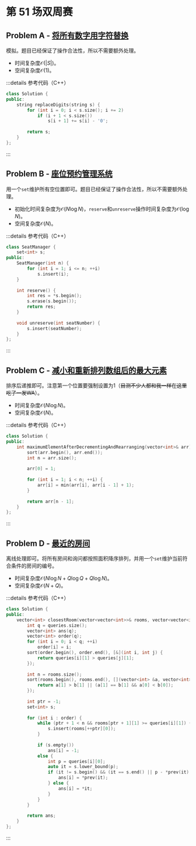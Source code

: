 # 第 51 场双周赛

## Problem A - [将所有数字用字符替换](https://leetcode.cn/problems/replace-all-digits-with-characters/)

模拟。题目已经保证了操作合法性，所以不需要额外处理。

- 时间复杂度$\mathcal{O}(|S|)$。
- 空间复杂度$\mathcal{O}(1)$。

:::details 参考代码（C++）

```cpp
class Solution {
public:
    string replaceDigits(string s) {
        for (int i = 0; i < s.size(); i += 2)
            if (i + 1 < s.size())
                s[i + 1] += s[i] - '0';
        
        return s;
    }
};
```

:::

## Problem B - [座位预约管理系统](https://leetcode.cn/problems/seat-reservation-manager/)

用一个`set`维护所有空位置即可。题目已经保证了操作合法性，所以不需要额外处理。

- 初始化时间复杂度为$\mathcal{O}(N\log N)$，`reserve`和`unreserve`操作时间复杂度为$\mathcal{O}(\log N)$。
- 空间复杂度$\mathcal{O}(N)$。

:::details 参考代码（C++）

```cpp
class SeatManager {
    set<int> s;
public:
    SeatManager(int n) {
        for (int i = 1; i <= n; ++i)
            s.insert(i);
    }
    
    int reserve() {
        int res = *s.begin();
        s.erase(s.begin());
        return res;
    }
    
    void unreserve(int seatNumber) {
        s.insert(seatNumber);
    }
};
```

:::

## Problem C - [减小和重新排列数组后的最大元素](https://leetcode.cn/problems/maximum-element-after-decreasing-and-rearranging/)

排序后递推即可。注意第一个位置要强制设置为$1$（~~目测不少人都和我一样在这里吃了一发WA~~）。

- 时间复杂度$\mathcal{O}(N\log N)$。
- 空间复杂度$\mathcal{O}(N)$。

:::details 参考代码（C++）

```cpp
class Solution {
public:
    int maximumElementAfterDecrementingAndRearranging(vector<int>& arr) {
        sort(arr.begin(), arr.end());
        int n = arr.size();
        
        arr[0] = 1;
        
        for (int i = 1; i < n; ++i) {
            arr[i] = min(arr[i], arr[i - 1] + 1);
        }
        
        return arr[n - 1];
    }
};
```

:::

## Problem D - [最近的房间](https://leetcode.cn/problems/closest-room/)

离线处理即可。将所有房间和询问都按照面积降序排列，并用一个`set`维护当前符合条件的房间的编号。

- 时间复杂度$\mathcal{O}(N\log N+Q\log Q+Q\log N)$。
- 空间复杂度$\mathcal{O}(N+Q)$。

:::details 参考代码（C++）

```cpp
class Solution {
public:
    vector<int> closestRoom(vector<vector<int>>& rooms, vector<vector<int>>& queries) {
        int q = queries.size();
        vector<int> ans(q);
        vector<int> order(q);
        for (int i = 0; i < q; ++i)
            order[i] = i;
        sort(order.begin(), order.end(), [&](int i, int j) {
            return queries[i][1] > queries[j][1]; 
        });
        
        int n = rooms.size();
        sort(rooms.begin(), rooms.end(), [](vector<int> &a, vector<int> &b){
            return a[1] > b[1] || (a[1] == b[1] && a[0] < b[0]);
        });
        
        int ptr = -1;
        set<int> s;
        
        for (int i : order) {
            while (ptr + 1 < n && rooms[ptr + 1][1] >= queries[i][1]) {
                s.insert(rooms[++ptr][0]);
            }
            
            if (s.empty())
                ans[i] = -1;
            else {
                int p = queries[i][0];
                auto it = s.lower_bound(p);
                if (it != s.begin() && (it == s.end() || p - *prev(it) <= *it - p)) {
                    ans[i] = *prev(it);
                } else {
                    ans[i] = *it;
                }
            }
        }
        
        return ans;
    }
};
```

:::
